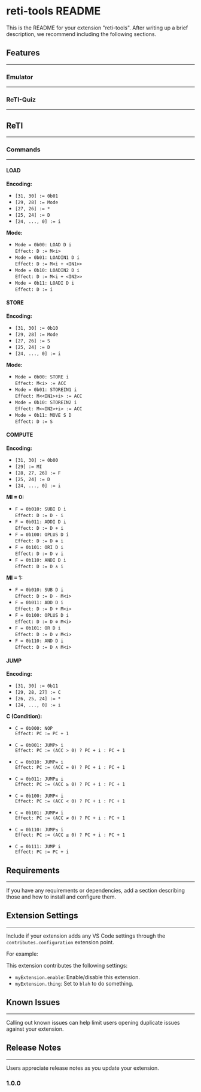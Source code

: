 # reti-tools README

This is the README for your extension "reti-tools". After writing up a brief description, we recommend including the following sections.


## Features
---

### Emulator
---

### ReTI-Quiz
---

## ReTI
---
### Commands
---
#### LOAD
**Encoding:**
- `[31, 30] := 0b01`
- `[29, 28] := Mode`
- `[27, 26] := *`
- `[25, 24] := D`
- `[24, ..., 0] := i`

**Mode:**
- `Mode = 0b00: LOAD D i`  
    `Effect: D := M<i>`
- `Mode = 0b01: LOADIN1 D i`  
    `Effect: D := M<i + <IN1>>`
- `Mode = 0b10: LOADIN2 D i`  
    `Effect: D := M<i + <IN2>>`
- `Mode = 0b11: LOADI D i`  
    `Effect: D := i`

#### STORE
**Encoding:**
- `[31, 30] := 0b10`
- `[29, 28] := Mode`
- `[27, 26] := S`
- `[25, 24] := D`
- `[24, ..., 0] := i`

**Mode:**
- `Mode = 0b00: STORE i`  
    `Effect: M<i> := ACC`
- `Mode = 0b01: STOREIN1 i`  
    `Effect: M<<IN1>+i> := ACC`
- `Mode = 0b10: STOREIN2 i`  
    `Effect: M<<IN2>+i> := ACC`
- `Mode = 0b11: MOVE S D`  
    `Effect: D := S`

#### COMPUTE
**Encoding:**
- `[31, 30] := 0b00`
- `[29] := MI`
- `[28, 27, 26] := F`
- `[25, 24] := D`
- `[24, ..., 0] := i`

**MI = 0:**
- `F = 0b010: SUBI D i`  
    `Effect: D := D - i`
- `F = 0b011: ADDI D i`  
    `Effect: D := D + i`
- `F = 0b100: OPLUS D i`  
    `Effect: D := D ⊕ i`
- `F = 0b101: ORI D i`  
    `Effect: D := D ∨ i`
- `F = 0b110: ANDI D i`  
    `Effect: D := D ∧ i`

**MI = 1:**
- `F = 0b010: SUB D i`  
    `Effect: D := D - M<i>`
- `F = 0b011: ADD D i`  
    `Effect: D := D + M<i>`
- `F = 0b100: OPLUS D i`  
    `Effect: D := D ⊕ M<i>`
- `F = 0b101: OR D i`  
    `Effect: D := D ∨ M<i>`
- `F = 0b110: AND D i`  
    `Effect: D := D ∧ M<i>`

#### JUMP
**Encoding:**
- `[31, 30] := 0b11`
- `[29, 28, 27] := C`
- `[26, 25, 24] := *`
- `[24, ..., 0] := i`

**C (Condition):**
- `C = 0b000: NOP`  
    `Effect: PC := PC + 1`

- `C = 0b001: JUMP> i`  
    `Effect: PC := (ACC > 0) ? PC + i : PC + 1`

- `C = 0b010: JUMP= i`  
    `Effect: PC := (ACC = 0) ? PC + i : PC + 1`

- `C = 0b011: JUMP≥ i`  
    `Effect: PC := (ACC ≥ 0) ? PC + i : PC + 1`

- `C = 0b100: JUMP< i`  
    `Effect: PC := (ACC < 0) ? PC + i : PC + 1`

- `C = 0b101: JUMP≠ i`  
    `Effect: PC := (ACC ≠ 0) ? PC + i : PC + 1`

- `C = 0b110: JUMP≤ i`  
    `Effect: PC := (ACC ≤ 0) ? PC + i : PC + 1`

- `C = 0b111: JUMP i`  
    `Effect: PC := PC + i`


## Requirements
---

If you have any requirements or dependencies, add a section describing those and how to install and configure them.

## Extension Settings
---

Include if your extension adds any VS Code settings through the `contributes.configuration` extension point.

For example:

This extension contributes the following settings:

* `myExtension.enable`: Enable/disable this extension.
* `myExtension.thing`: Set to `blah` to do something.

## Known Issues
---

Calling out known issues can help limit users opening duplicate issues against your extension.

## Release Notes
---

Users appreciate release notes as you update your extension.

### 1.0.0